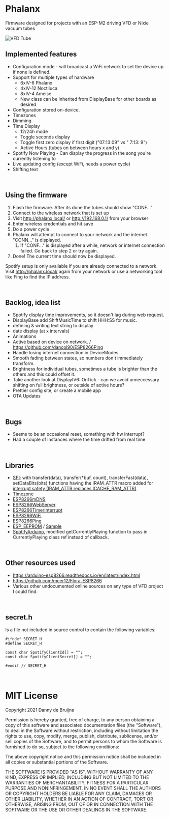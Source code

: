 # Phalanx
Firmware designed for projects with an ESP-M2 driving VFD or Nixie vacuum tubes

![VFD Tube](https://i.imgur.com/6GI5cyK.jpg)

## Implemented features
- Configuration mode - will broadcast a WiFi network to set the device up if none is defined.
- Support for multiple types of hardware
  * 6xIV-6 Phalanx
  * 4xIV-12 Noctiluca
  * 8xIV-4 Ameise
  * New class can be inherited from DisplayBase for other boards as desired
- Configuration stored on-device.
- Timezones
- Dimming
- Time Display
  * 12/24h mode
  * Toggle seconds display
  * Toggle first zero display if first digit ("07:13:09" vs " 7:13: 9")
  * Active Hours (tubes on between hours x and y)
- Spotify Now Playing - Can display the progress in the song you're currently listening to
- Live updating config (except WiFi, needs a power cycle)
- Shifting text

<br/>

## Using the firmware
1. Flash the firmware. After its done the tubes should show "CONF..."
2. Connect to the wireless network that is set up
3. Visit http://phalanx.local/ or http://192.168.0.1/ from your browser
4. Enter wireless credentials and hit save
5. Do a power cycle
6. Phalanx will attempt to connect to your network and the internet. "CONN..." is displayed. 
   1. If "CONF..." is displayed after a while, network or internet connection failed. Go back to step 2 or try again.
7. Done! The current time should now be displayed.

Spotify setup is only available if you are already connected to a network. <br/>Visit http://phalanx.local/ again from your network or use a networking tool like Fing to find the IP address.

<br />

## Backlog, idea list
- Spotify display time improvements, so it doesn't lag during web request.
- DisplayBase add ShiftMusicTime to shift HHH:SS for music.
- defining & writing text string to display
- date display (at x intervals)
- Animations
- Active based on device on network. / https://github.com/dancol90/ESP8266Ping
- Handle losing internet connection in DeviceModes
- Smooth fading between states, so numbers don't immediately transform.
- Brightness for individual tubes, sometimes a tube is brighter than the others and this could offset it.
- Take another look at DisplayIV6::OnTick - can we avoid unneccessary shifting on full brightness, or outside of active hours?
- Prettier config site, or create a mobile app
- OTA Updates

<br />

## Bugs
- Seems to be an occasional reset, something with hw interrupt?
- Had a couple of instances where the time drifted from real time

<br />

## Libraries
- [SPI](https://www.arduino.cc/en/Reference/SPI): with transfer(data), transfer(*buf, count), transferFast(data), setDataBits(bits) functions having the IRAM_ATTR macro added for [interrupt safety (IRAM_ATTR replaces ICACHE_RAM_ATTR)](https://stackoverflow.com/questions/58113937/esp8266-arduino-why-is-it-necessary-to-add-the-icache-ram-attr-macro-to-isrs-an)
- [Timezone](https://github.com/JChristensen/Timezone)
- [ESP8266mDNS](https://www.arduino.cc/reference/en/libraries/esp8266_mdns/)
- [ESP8266WebServer](https://tttapa.github.io/ESP8266/Chap10%20-%20Simple%20Web%20Server.html)
- [ESP8266TimerInterrupt](https://github.com/khoih-prog/ESP8266TimerInterrupt)
- [ESP8266WiFi](https://arduino-esp8266.readthedocs.io/en/latest/esp8266wifi/readme.html)
- [ESP8266Ping](https://github.com/dancol90/ESP8266Ping)
- [ESP_EEPROM](https://www.arduino.cc/reference/en/libraries/esp_eeprom/) / [Sample](https://github.com/jwrw/ESP_EEPROM/blob/master/examples/ESP_EEPROM_Simple/ESP_EEPROM_Simple.ino)
- [SpotifyArduino](https://github.com/witnessmenow/spotify-api-arduino), modified getCurrentlyPlaying function to pass in CurrentlyPlaying class ref instead of callback.

<br />

## Other resources used
- https://arduino-esp8266.readthedocs.io/en/latest/index.html
- https://github.com/mcer12/Flora-ESP8266
- Various other undocumented online sources on any type of VFD project I could find.

<br />

## secret.h
Is a file not included in source control to contain the following variables:
```
#ifndef SECRET_H
#define SECRET_H

const char SpotifyClientId[] = "";
const char SpotifyClientSecret[] = "";

#endif // SECRET_H
```

<br />

# MIT License
Copyright 2021 Danny de Bruijne

Permission is hereby granted, free of charge, to any person obtaining a copy of this software and associated documentation files (the "Software"), to deal in the Software without restriction, including without limitation the rights to use, copy, modify, merge, publish, distribute, sublicense, and/or sell copies of the Software, and to permit persons to whom the Software is furnished to do so, subject to the following conditions:

The above copyright notice and this permission notice shall be included in all copies or substantial portions of the Software.

THE SOFTWARE IS PROVIDED "AS IS", WITHOUT WARRANTY OF ANY KIND, EXPRESS OR IMPLIED, INCLUDING BUT NOT LIMITED TO THE WARRANTIES OF MERCHANTABILITY, FITNESS FOR A PARTICULAR PURPOSE AND NONINFRINGEMENT. IN NO EVENT SHALL THE AUTHORS OR COPYRIGHT HOLDERS BE LIABLE FOR ANY CLAIM, DAMAGES OR OTHER LIABILITY, WHETHER IN AN ACTION OF CONTRACT, TORT OR OTHERWISE, ARISING FROM, OUT OF OR IN CONNECTION WITH THE SOFTWARE OR THE USE OR OTHER DEALINGS IN THE SOFTWARE.